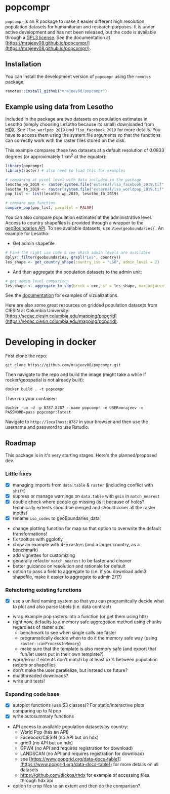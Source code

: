 # popcompr

`popcompr` is an R package to make it easier  different high resolution population datasets for humanitarian and research purposes. It is under active development and has not been released, but the code is available through a [GPL3 license](LICENSE.md). See the documentation at [https://mrajeev08.github.io/popcompr/](https://mrajeev08.github.io/popcompr/).

## Installation

You can install the development version of `popcompr` using the `remotes` package:

``` r
remotes::install_github("mrajeev08/popcompr")
```

## Example using data from Lesotho

Included in the package are two datasets on population estimates in Lesotho (simply choosing Lesotho because its small) downloaded from [HDX](https://data.humdata.org). See `?lso_worlpop_2019` and `?lso_facebook_2019` for more details. You have to access them using the system.file arguments so that the functions can correctly work with the raster files stored on the disk.

This example compares these two datasets at a default resolution of 0.0833 degrees (or approximately 1 km<sup>2</sup> at the equator):

``` r
library(popcompr)
library(raster) # also need to load this for examples

# comparing at pixel level with data included in the package
lesotho_wp_2019 <- raster(system.file("external/lso_facebook_2019.tif", package="popcompr"))
lesotho_fb_2019 <- raster(system.file("external/lso_worldpop_2019.tif", package="popcompr"))
pop_list <- list(lesotho_wp_2019, lesotho_fb_2019)

# compare pop function
compare_pop(pop_list, parallel = FALSE)
```

You can also compare population estimates at the administrative level. Access to country shapefiles is provided through a wrapper to the [geoBoundaries API](https://www.geoboundaries.org/api.html). 
To see available datasets, use `View(geoboundaries`)`. An example for Lesotho:

- Get admin shapefile
``` r
# Find the right iso code & see which admin levels are available
dplyr::filter(geoboundaries, grepl("Les", country))
les_shape <- get_country_shape(country_iso = "LSO", admin_level = 2)

```

- And then aggregate the population datasets to the admin unit:
``` r
# get admin level comparison
les_shape <- aggregate_to_shp(brick = exe, sf = les_shape, max_adjacent = 100)
```

See the [documentation](https://mrajeev08.github.io/popcompr/) for examples of vizualizations. 

Here are also some great resources on gridded population datasets from CIESIN at Columbia University: [https://sedac.ciesin.columbia.edu/mapping/popgrid](https://sedac.ciesin.columbia.edu/mapping/popgrid).

# Developing in docker

First clone the repo:
```
git clone https://github.com/mrajeev08/popcompr.git
```
Then navigate to the repo and build the image (might take a while if rocker/geospatial is not already built):
```
docker build . -t popcompr
```
Then run your container:
```
docker run -d -p 8787:8787 --name popcompr -e USER=mrajeev -e PASSWORD=pass popcompr:latest
```

Navigate to `http://localhost:8787` in your browser and then use the username and password to use Rstudio. 

## Roadmap

This package is in it's very starting stages. Here's the planned/proposed dev.

### Little fixes
- [x] managing imports from `data.table` & `raster` (including conflict with `shift`)
- [x] supress or manage warnings on `data.table` with `gmin` in `match_nearest`
- [x] double check where people go missing (is it because of holes? technically extents should be merged and should cover all the raster inputs)
- [x] rename `iso_codes` to geoBoundaries_data
- change plotting function for map so that option to overwrite the default transformations!
- fix tooltips with ggplotly 
- show an example with 4-5 rasters (and a larger country, as a benchmark)
- add vignettes for customizing
- generally refactor `match_nearest` to be faster and cleaner
- better guidance on resolution and rationale for default 
- option to pass a field to aggregate to (i.e. if you download adm3 shapefile, make it easier to aggregate to 
admin 2/1?)

### Refactoring existing functions
- [x] use a unified naming system so that you can programitcally decide what to plot and also parse labels (i.e. data contract)
- wrap example pop rasters into a function (or get them using httr)
- right now, defaults to a memory safe aggregation method using chunks regardless of raster size.
  - benchmark to see when single calls are faster
  - programatically decide when to do it the memory safe way (using `raster::canProcessInMemory`)
  - make sure that the template is also memory safe (and export that fun/let users put in their own template?)
- warn/error if extents don't match by at least xx% between population rasters or shapefiles
- don't make the user parallelize, but instead use future?
- multithreaded downloads?
- write unit tests!

### Expanding code base
- [x] autoplot functions (use S3 classes)? For static/interactive plots comparing up to N pop
- [x] write autosummary functions
- API access to available population datasets by country:
  - World Pop (has an API)
  - Facebook/CIESIN (no API but on hdx)
  - grid3 (no API but on hdx)
  - GPW4 (no API and requires registration for download)
  - LANDSCAN (no API and requires registration for download)
  - see [https://www.popgrid.org/data-docs-table1](https://www.popgrid.org/data-docs-table1) for more details on all datasets
  - https://github.com/dickoa/rhdx for example of accessing files through hdx api
- option to crop files to an extent and then do the comparison?
 



